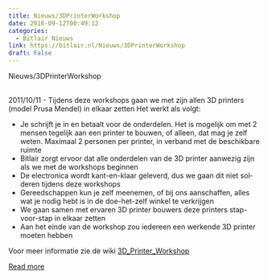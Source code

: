 ```yaml
---
title: Nieuws/3DPrinterWorkshop
date: 2016-09-12T00:49:12
categories:
  - Bitlair Nieuws
link: https://bitlair.nl/Nieuws/3DPrinterWorkshop
draft: False
---
```


<div class="mw-content-ltr mw-parser-output" dir="ltr" lang="en"><p><a class="mw-selflink selflink">Nieuws/3DPrinterWorkshop</a>
</p></div><div class="mw-content-ltr mw-parser-output" dir="ltr" lang="en"><p><br />
2011/10/11 - Tijdens deze workshops gaan we met zijn allen 3D printers (model Prusa Mendel) in elkaar zetten
Het werkt als volgt:
</p>
<ul><li>Je schrijft je in en betaalt voor de onderdelen. Het is mogelijk om met 2 mensen tegelijk aan een printer te bouwen, of alleen, dat mag je zelf weten. Maximaal 2 personen per printer, in verband met de beschikbare ruimte</li>
<li>Bitlair zorgt ervoor dat alle onderdelen van de 3D printer aanwezig zijn als we met de workshops beginnen</li>
<li>De electronica wordt kant-en-klaar geleverd, dus we gaan dit niet solderen tijdens deze workshops</li>
<li>Gereedschappen kun je zelf meenemen, of bij ons aanschaffen, alles wat je nodig hebt is in de doe-het-zelf winkel te verkrijgen</li>
<li>We gaan samen met ervaren 3D printer bouwers deze printers stap-voor-stap in elkaar zetten</li>
<li>Aan het einde van de workshop zou iedereen een werkende 3D printer moeten hebben</li></ul>
<p>Voor meer informatie zie de wiki <a href="https://bitlair.nl/3D_Printer_Workshop" title="3D Printer Workshop">3D_Printer_Workshop</a>
</p></div>

[Read more](https://bitlair.nl/Nieuws/3DPrinterWorkshop)